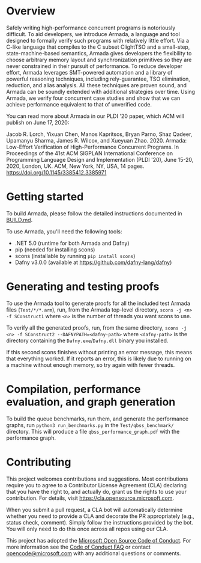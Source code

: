 # Overview

Safely writing high-performance concurrent programs is notoriously difficult. To aid developers, we
introduce Armada, a language and tool designed to formally verify such programs with relatively
little effort. Via a C-like language that compiles to the C subset ClightTSO and a small-step,
state-machine-based semantics, Armada gives developers the flexibility to choose arbitrary memory
layout and synchronization primitives so they are never constrained in their pursuit of
performance. To reduce developer effort, Armada leverages SMT-powered automation and a library of
powerful reasoning techniques, including rely-guarantee, TSO elimination, reduction, and alias
analysis. All these techniques are proven sound, and Armada can be soundly extended with additional
strategies over time. Using Armada, we verify four concurrent case studies and show that we can
achieve performance equivalent to that of unverified code.

You can read more about Armada in our PLDI '20 paper, which ACM will publish on June 17, 2020:

Jacob R. Lorch, Yixuan Chen, Manos Kapritsos, Bryan Parno, Shaz Qadeer, Upamanyu Sharma, James
R. Wilcox, and Xueyuan Zhao. 2020. Armada: Low-Effort Verification of High-Performance Concurrent
Programs. In Proceedings of the 41st ACM SIGPLAN International Conference on Programming Language
Design and Implementation (PLDI '20), June 15-20, 2020, London, UK. ACM, New York, NY, USA, 14
pages. https://doi.org/10.1145/3385412.3385971


# Getting started

To build Armada, please follow the detailed instructions documented in [BUILD.md](BUILD.md).

To use Armada, you'll need the following tools:

  * .NET 5.0 (runtime for both Armada and Dafny)
  * pip (needed for installing scons)
  * scons (installable by running `pip install scons`)
  * Dafny v3.0.0 (available at https://github.com/dafny-lang/dafny)


# Generating and testing proofs

To use the Armada tool to generate proofs for all the included test Armada files (`Test/*/*.arm`),
run, from the Armada top-level directory, `scons -j <n> -f SConstruct1` where `<n>` is the number of
threads you want scons to use.

To verify all the generated proofs, run, from the same directory, `scons -j <n> -f SConstruct2
--DAFNYPATH=<dafny-path>` where `<dafny-path>` is the directory containing the `Dafny.exe`/`Dafny.dll`
binary you installed.

If this second scons finishes without printing an error message, this means that everything worked.
If it reports an error, this is likely due to running on a machine without enough memory, so try
again with fewer threads.


# Compilation, performance evaluation, and graph generation

To build the queue benchmarks, run them, and generate the performance graphs, run `python3
run_benchmarks.py` in the `Test/qbss_benchmark/` directory. This will produce a file
`qbss_performance_graph.pdf` with the performance graph.


# Contributing

This project welcomes contributions and suggestions.  Most contributions require you to agree to a
Contributor License Agreement (CLA) declaring that you have the right to, and actually do, grant us
the rights to use your contribution. For details, visit https://cla.opensource.microsoft.com.

When you submit a pull request, a CLA bot will automatically determine whether you need to provide
a CLA and decorate the PR appropriately (e.g., status check, comment). Simply follow the instructions
provided by the bot. You will only need to do this once across all repos using our CLA.

This project has adopted the [Microsoft Open Source Code of Conduct](https://opensource.microsoft.com/codeofconduct/).
For more information see the [Code of Conduct FAQ](https://opensource.microsoft.com/codeofconduct/faq/) or
contact [opencode@microsoft.com](mailto:opencode@microsoft.com) with any additional questions or comments.
